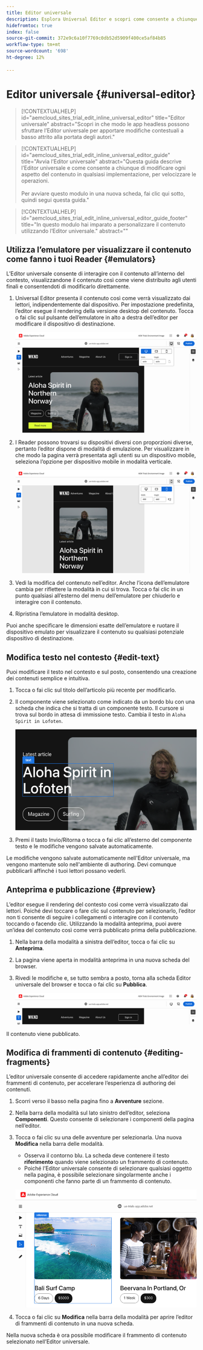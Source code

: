 ```yaml
---
title: Editor universale
description: Esplora Universal Editor e scopri come consente a chiunque di modificare qualsiasi aspetto del contenuto in qualsiasi implementazione.
hidefromtoc: true
index: false
source-git-commit: 372e9c6a10f7769c0db52d5909f400ce5af84b85
workflow-type: tm+mt
source-wordcount: '698'
ht-degree: 12%

---
```



# Editor universale {#universal-editor}

>[!CONTEXTUALHELP]
>id="aemcloud_sites_trial_edit_inline_universal_editor"
>title="Editor universale"
>abstract="Scopri in che modo le app headless possono sfruttare l’Editor universale per apportare modifiche contestuali a basso attrito alla portata degli autori."

>[!CONTEXTUALHELP]
>id="aemcloud_sites_trial_edit_inline_universal_editor_guide"
>title="Avvia l’Editor universale"
>abstract="Questa guida descrive l’Editor universale e come consente a chiunque di modificare ogni aspetto del contenuto in qualsiasi implementazione, per velocizzare le operazioni.<br><br>Per avviare questo modulo in una nuova scheda, fai clic qui sotto, quindi segui questa guida."

>[!CONTEXTUALHELP]
>id="aemcloud_sites_trial_edit_inline_universal_editor_guide_footer"
>title="In questo modulo hai imparato a personalizzare il contenuto utilizzando l’Editor universale."
>abstract=""

## Utilizza l’emulatore per visualizzare il contenuto come fanno i tuoi Reader {#emulators}

L’Editor universale consente di interagire con il contenuto all’interno del contesto, visualizzandone il contenuto così come viene distribuito agli utenti finali e consentendoti di modificarlo direttamente.

1. Universal Editor presenta il contenuto così come verrà visualizzato dai lettori, indipendentemente dal dispositivo. Per impostazione predefinita, l’editor esegue il rendering della versione desktop del contenuto. Tocca o fai clic sul pulsante dell’emulatore in alto a destra dell’editor per modificare il dispositivo di destinazione.

   ![Voce di menu emulatore](assets/do-not-localize/ue-emulator-1.png)

1. I Reader possono trovarsi su dispositivi diversi con proporzioni diverse, pertanto l’editor dispone di modalità di emulazione. Per visualizzare in che modo la pagina verrà presentata agli utenti su un dispositivo mobile, seleziona l’opzione per dispositivo mobile in modalità verticale.

   ![Voce di menu emulatore](assets/do-not-localize/ue-emulator-3.png)

1. Vedi la modifica del contenuto nell’editor. Anche l’icona dell’emulatore cambia per riflettere la modalità in cui si trova. Tocca o fai clic in un punto qualsiasi all’esterno del menu dell’emulatore per chiuderlo e interagire con il contenuto.

1. Ripristina l’emulatore in modalità desktop.

Puoi anche specificare le dimensioni esatte dell’emulatore e ruotare il dispositivo emulato per visualizzare il contenuto su qualsiasi potenziale dispositivo di destinazione.

## Modifica testo nel contesto {#edit-text}

Puoi modificare il testo nel contesto e sul posto, consentendo una creazione dei contenuti semplice e intuitiva.

1. Tocca o fai clic sul titolo dell’articolo più recente per modificarlo.

1. Il componente viene selezionato come indicato da un bordo blu con una scheda che indica che si tratta di un componente testo. Il cursore si trova sul bordo in attesa di immissione testo. Cambia il testo in `Aloha Spirit in Lofoten`.

   ![Modifica del testo nell’Editor universale](assets/do-not-localize/ue-edit-text-2.png)

1. Premi il tasto Invio/Ritorna o tocca o fai clic all’esterno del componente testo e le modifiche vengono salvate automaticamente.

Le modifiche vengono salvate automaticamente nell&#39;Editor universale, ma vengono mantenute solo nell&#39;ambiente di authoring. Devi comunque pubblicarli affinché i tuoi lettori possano vederli.

## Anteprima e pubblicazione {#preview}

L’editor esegue il rendering del contesto così come verrà visualizzato dai lettori. Poiché devi toccare o fare clic sul contenuto per selezionarlo, l’editor non ti consente di seguire i collegamenti o interagire con il contenuto toccando o facendo clic. Utilizzando la modalità anteprima, puoi avere un’idea del contenuto così come verrà pubblicato prima della pubblicazione.

1. Nella barra della modalità a sinistra dell’editor, tocca o fai clic su **Anteprima**.

1. La pagina viene aperta in modalità anteprima in una nuova scheda del browser.

1. Rivedi le modifiche e, se tutto sembra a posto, torna alla scheda Editor universale del browser e tocca o fai clic su **Pubblica**.

   ![Voci di menu Anteprima e Pubblica](assets/do-not-localize/ue-preview-publish.png)

Il contenuto viene pubblicato.

## Modifica di frammenti di contenuto {#editing-fragments}

L’editor universale consente di accedere rapidamente anche all’editor dei frammenti di contenuto, per accelerare l’esperienza di authoring dei contenuti.

1. Scorri verso il basso nella pagina fino a **Avventure** sezione.

1. Nella barra della modalità sul lato sinistro dell’editor, seleziona **Componenti**. Questo consente di selezionare i componenti della pagina nell’editor.

1. Tocca o fai clic su una delle avventure per selezionarla. Una nuova **Modifica** nella barra delle modalità.

   * Osserva il contorno blu. La scheda deve contenere il testo **riferimento** quando viene selezionato un frammento di contenuto.
   * Poiché l’Editor universale consente di selezionare qualsiasi oggetto nella pagina, è possibile selezionare singolarmente anche i componenti che fanno parte di un frammento di contenuto.

   ![Selezione di frammenti di contenuto nell’editor universale](assets/do-not-localize/ue-content-fragments.png)

1. Tocca o fai clic su **Modifica** nella barra della modalità per aprire l’editor di frammenti di contenuto in una nuova scheda.

Nella nuova scheda è ora possibile modificare il frammento di contenuto selezionato nell’Editor universale.
